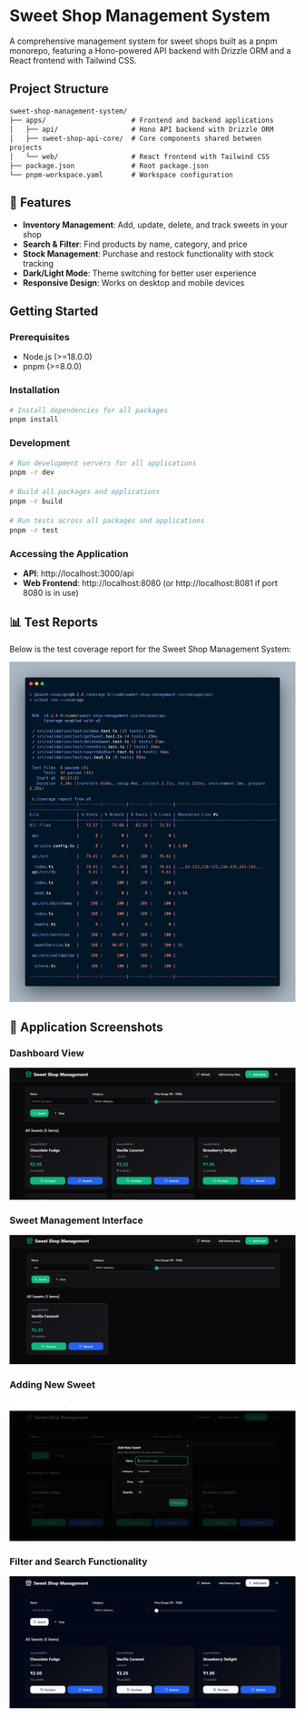 # Sweet Shop Management System

A comprehensive management system for sweet shops built as a pnpm monorepo, featuring a Hono-powered API backend with Drizzle ORM and a React frontend with Tailwind CSS.

## Project Structure

```
sweet-shop-management-system/
├── apps/                     # Frontend and backend applications
│   ├── api/                  # Hono API backend with Drizzle ORM
│   ├── sweet-shop-api-core/  # Core components shared between projects
│   └── web/                  # React frontend with Tailwind CSS
├── package.json              # Root package.json
└── pnpm-workspace.yaml       # Workspace configuration
```

## 🚀 Features

- **Inventory Management**: Add, update, delete, and track sweets in your shop
- **Search & Filter**: Find products by name, category, and price
- **Stock Management**: Purchase and restock functionality with stock tracking
- **Dark/Light Mode**: Theme switching for better user experience
- **Responsive Design**: Works on desktop and mobile devices

## Getting Started

### Prerequisites

- Node.js (>=18.0.0)
- pnpm (>=8.0.0)

### Installation

```bash
# Install dependencies for all packages
pnpm install
```

### Development

```bash
# Run development servers for all applications
pnpm -r dev

# Build all packages and applications
pnpm -r build

# Run tests across all packages and applications
pnpm -r test
```

### Accessing the Application

- **API**: http://localhost:3000/api
- **Web Frontend**: http://localhost:8080 (or http://localhost:8081 if port 8080 is in use)

## 📊 Test Reports

Below is the test coverage report for the Sweet Shop Management System:

![Test Coverage Report](./test-report.png)

## 📱 Application Screenshots

### Dashboard View

![Dashboard View](./screenshots/ss-1.png)

### Sweet Management Interface

![Sweet Management](./screenshots/ss-2.png)

### Adding New Sweet

![Add Sweet Form](./screenshots/ss-3.png)

### Filter and Search Functionality

![Search and Filter](./screenshots/ss-4.png)
